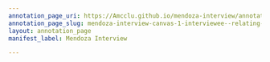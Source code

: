```yaml
---
annotation_page_uri: https://Amcclu.github.io/mendoza-interview/annotations/mendoza-interview-canvas-1-interviewee--relating-personal-detail--reminiscing--body-language--sigh--nods-.json
annotation_page_slug: mendoza-interview-canvas-1-interviewee--relating-personal-detail--reminiscing--body-language--sigh--nods-
layout: annotation_page
manifest_label: Mendoza Interview

---
```

